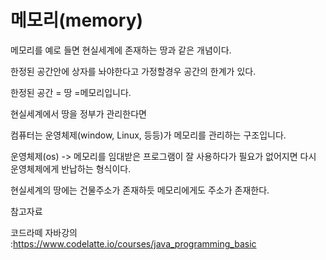 메모리(memory)
===

메모리를 예로 들면 현실세계에 존재하는 땅과 같은 개념이다.

한정된 공간안에 상자를 놔야한다고 가정할경우 공간의 한계가 있다.

한정된 공간 = 땅 =메모리입니다.

현실세계에서 땅을 정부가 관리한다면

컴퓨터는 운영체제(window, Linux, 등등)가 메모리를 관리하는 구조입니다.


운영체제(os) -> 메모리를 임대받은 프로그램이 잘 사용하다가 필요가 없어지면 다시 운영체제에게 반납하는 형식이다.

현실세계의 땅에는 건물주소가 존재하듯 메모리에게도 주소가 존재한다.



참고자료

코드라떼 자바강의 :https://www.codelatte.io/courses/java_programming_basic
